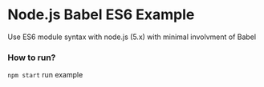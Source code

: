 # Node.js Babel ES6 Example

Use ES6 module syntax with node.js (5.x) with minimal involvment of Babel

### How to run?

`npm start` run example